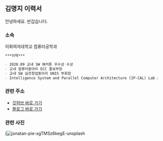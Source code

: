 ## 김명지 이력서

안녕하세요. 반갑습니다.

### 소속

이화여자대학교 컴퓨터공학과

```markdown
***이력***

- 2020.09 교내 SW 해커톤 우수상 수상
- 교내 컴퓨터동아리 ECC 홍보부장
- 교내 SW 실전창업동아리 UNIS 부회장
- Intelligence System and Parallel Computer Architecture (IP-CAL) Lab 소속 인턴

```

### 관련 주소

- [깃허브 바로 가기](https://github.com/Gom3rye)
- [블로그 바로 가기](https://gom3rye.tistory.com/)

### 관련 사진
(![jonatan-pie-xgTMSz6kegE-unsplash](https://user-images.githubusercontent.com/88931238/132168803-7035bafd-d26b-46c4-a37d-8def229e3689.jpg)
